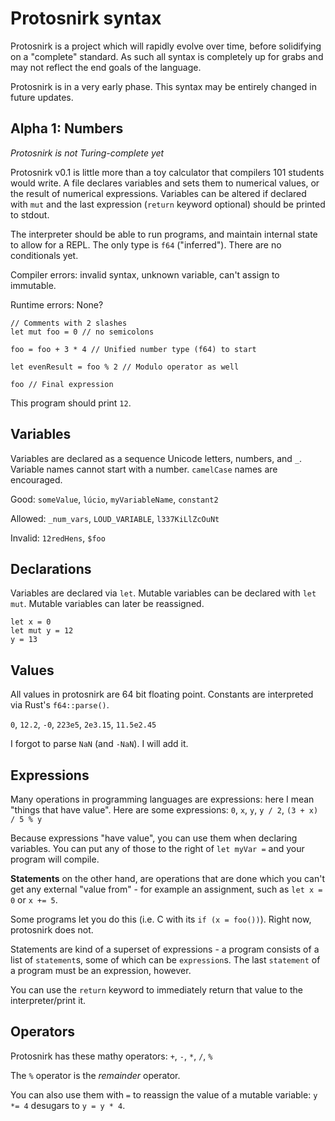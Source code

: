# Protosnirk syntax

Protosnirk is a project which will rapidly evolve over time, before solidifying
on a "complete" standard. As such all syntax is completely up for grabs and may
not reflect the end goals of the language.

Protosnirk is in a very early phase. This syntax may be entirely changed in future updates.

## Alpha 1: Numbers
*Protosnirk is not Turing-complete yet*

Protosnirk v0.1 is little more than a toy calculator that compilers 101 students
would write. A file declares variables and sets them to numerical values, or
the result of numerical expressions. Variables can be altered if declared with
`mut` and the last expression (`return` keyword optional) should be printed to stdout.

The interpreter should be able to run programs, and maintain internal state to
allow for a REPL. The only type is `f64` ("inferred"). There are no conditionals yet.

Compiler errors: invalid syntax, unknown variable, can't assign to immutable.

Runtime errors: None?

```
// Comments with 2 slashes
let mut foo = 0 // no semicolons

foo = foo + 3 * 4 // Unified number type (f64) to start

let evenResult = foo % 2 // Modulo operator as well

foo // Final expression
```

This program should print `12`.

## Variables

Variables are declared as a sequence Unicode letters, numbers, and `_`. Variable names
cannot start with a number. `camelCase` names are encouraged.

Good:
`someValue`, `lúcio`, `myVariableName`, `constant2`

Allowed:
`_num_vars`, `LOUD_VARIABLE`, `l337KiLlZcOuNt`

Invalid:
`12redHens`, `$foo`

## Declarations

Variables are declared via `let`. Mutable variables can be declared with `let mut`. Mutable
variables can later be reassigned.

```
let x = 0
let mut y = 12
y = 13
```

## Values

All values in protosnirk are 64 bit floating point.
Constants are interpreted via Rust's `f64::parse()`.

`0`, `12.2`, `-0`, `223e5`, `2e3.15`, `11.5e2.45`

I forgot to parse `NaN` (and `-NaN`). I will add it.

## Expressions

Many operations in programming languages are expressions: here I mean "things that have value".
Here are some expressions:
`0`, `x`, `y`, `y / 2`, `(3 + x) / 5 % y`

Because expressions "have value", you can use them when declaring variables.
You can put any of those to the right of `let myVar =` and your program will compile.

**Statements** on the other hand, are operations that are done which you can't get any external
"value from" - for example an assignment, such as `let x = 0` or `x += 5`.

Some programs let you do this (i.e. C with its `if (x = foo())`). Right now, protosnirk does not.

Statements are kind of a superset of expressions - a program consists of a list of `statement`s,
some of which can be `expression`s. The last `statement` of a program must be an expression, however.

You can use the `return` keyword to immediately return that value to the interpreter/print it.

## Operators

Protosnirk has these mathy operators: `+`, `-`, `*`, `/`, `%`

The `%` operator is the _remainder_ operator.

You can also use them with `=` to reassign the value of a mutable variable: `y *= 4` desugars to `y = y * 4`.
